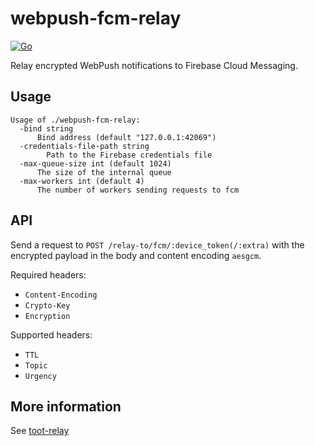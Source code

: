 webpush-fcm-relay
=================

[![Go](https://github.com/mastodon/webpush-fcm-relay/actions/workflows/go.yml/badge.svg)](https://github.com/mastodon/webpush-fcm-relay/actions/workflows/go.yml)

Relay encrypted WebPush notifications to Firebase Cloud Messaging.

## Usage

```
Usage of ./webpush-fcm-relay:
  -bind string
      Bind address (default "127.0.0.1:42069")
  -credentials-file-path string
        Path to the Firebase credentials file
  -max-queue-size int (default 1024)
      The size of the internal queue
  -max-workers int (default 4)
      The number of workers sending requests to fcm
```

## API

Send a request to `POST /relay-to/fcm/:device_token(/:extra)` with the encrypted payload in the body and content encoding `aesgcm`.

Required headers:

- `Content-Encoding`
- `Crypto-Key`
- `Encryption`

Supported headers:

- `TTL`
- `Topic`
- `Urgency`

## More information

See [toot-relay](https://github.com/DagAgren/toot-relay)
